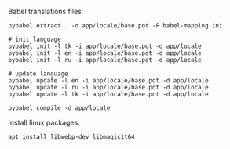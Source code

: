 Babel translations files

    pybabel extract . -o app/locale/base.pot -F babel-mapping.ini
    
    # init language
    pybabel init -l tk -i app/locale/base.pot -d app/locale
    pybabel init -l en -i app/locale/base.pot -d app/locale
    pybabel init -l ru -i app/locale/base.pot -d app/locale
    
    # update language
    pybabel update -l en -i app/locale/base.pot -d app/locale
    pybabel update -l ru -i app/locale/base.pot -d app/locale
    pybabel update -l tk -i app/locale/base.pot -d app/locale

    pybabel compile -d app/locale

Install linux packages:

    apt install libwebp-dev libmagic1t64
